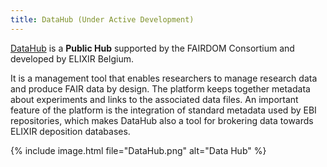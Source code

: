 ```yaml
---
title: DataHub (Under Active Development)
---
```


[DataHub](https://datahub.elixir-belgium.org) is a **Public Hub** supported by the FAIRDOM Consortium and developed by ELIXIR Belgium. 

It is a management tool that enables researchers to manage research data and produce FAIR data by design. The platform keeps together metadata about experiments 
and links to the associated data files. An important feature of the platform is the integration of standard metadata used by EBI repositories, which makes DataHub also a tool for brokering data towards ELIXIR deposition databases.

{% include image.html file="DataHub.png" alt="Data Hub" %}
